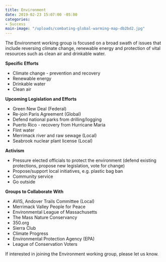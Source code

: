 ```yaml
---
title: Environment
date: 2019-02-23 15:07:00 -05:00
categories:
- Success
main-image: "/uploads/combating-global-warming-map-db2bd2.jpg"
---
```


The Environment working group is focused on a broad swath of issues that include reversing climate change, renewable energy and protection of vital resources such as clean air and drinkable water. 

**Specific Efforts**
* Climate change - prevention and recovery
* Renewable energy
* Drinkable water
* Clean air

**Upcoming Legislation and Efforts**
* Green New Deal (Federal)
* Re-join Paris Agreement (Global)
* Defend national parks from drilling/logging
* Puerto Rico - recovery from Hurricane Maria
* Flint water
* Merrimack river and raw sewage (Local)
* Seabrook nuclear plant license (Local)

**Activism**
* Pressure elected officials to protect the environment (defend existing protections, propose new legislation, vote for change)
* Propose/support local initiatives, e.g. plastic bag ban
* Community service
* Go outside

**Groups to Collaborate With**
* AVIS, Andover Trails Committee (Local)
* Merrimack Valley People for Peace
* Environmental League of Massachusetts
* The Mass Nature Conservancy
* 350.org
* Sierra Club
* Climate Progress
* Environmental Protection Agency (EPA)
* League of Conservation Voters

If interested in joining the Environment working group, please let us know. 